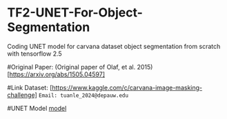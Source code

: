 # TF2-UNET-For-Object-Segmentation
Coding UNET model for carvana dataset object segmentation from scratch with tensorflow 2.5

#Original Paper: (Original paper of Olaf, et al. 2015)[https://arxiv.org/abs/1505.04597]

#Link Dataset: [https://www.kaggle.com/c/carvana-image-masking-challenge]
`Email: tuanle_2024@depauw.edu`

#UNET Model
[model](https://drive.google.com/file/d/1EsymYJ7bUnCcNJyqqaCV5hj37tJdXtDM/view?usp=sharing)
